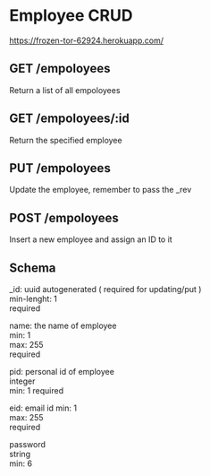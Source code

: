 # Employee CRUD
https://frozen-tor-62924.herokuapp.com/

## GET /empoloyees
Return a list of all empoloyees 

## GET /empoloyees/:id
Return the specified employee

## PUT /empoloyees
Update the employee, remember to pass the _rev

## POST /empoloyees
Insert a new employee and assign an ID to it

## Schema
  _id: uuid autogenerated ( required for updating/put )  
  min-lenght: 1  
  required
  
  name: the name of employee    
    min: 1  
    max: 255  
    required  

  pid: personal id of employee  
    integer  
    min: 1
    required  

  eid: email id
    min: 1  
    max: 255  
    required

  password  
  string  
  min: 6
